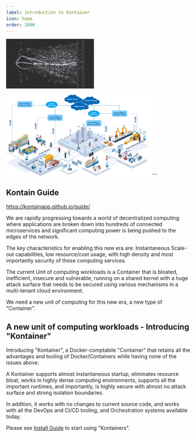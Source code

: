 ```yaml
---
label: Introduction to Kontainer
icon: home
order: 2000
---
```


![](/images/microservices_anim_medium.gif)

![](/images/5g_edge_small.png)--

## Kontain Guide
https://kontainapp.github.io/guide/


We are rapidly progressing towards a world of decentralized computing where applications are broken down into hundreds of connected microservices and significant computing power is being pushed to the edges of the network.

The key characteristics for enabling this new era are: Instantaneous Scale-out capabilities, low resource/cost usage, with high density and most importantly security of these computing services.

The current Unit of computing workloads is a Container that is bloated, inefficient, insecure and vulnerable, running on a shared kernel with a huge attack surface that needs to be secured using various mechanisms in a multi-tenant cloud environment.

We need a new unit of computing for this new era, a new type of "Container".


## A new unit of computing workloads - Introducing "Kontainer"
Introducing "Kontainer", a Docker-comptabile "Container" that retains all the advantages and tooling of Docker/Containers while having none of the issues above.  

A Kontainer supports almost instantaneous startup, eliminates resource bloat, works in highly dense computing environments, supports all the important runtimes, and importantly, is highly secure with almost no attack surface and strong isolation boundaries.

In addition, it works with no changes to current source code, and works with all the DevOps and CI/CD tooling, and Orchestration systems available today.

Please see [Install Guide](/gettingstarted/install) to start using "Kontainers".
